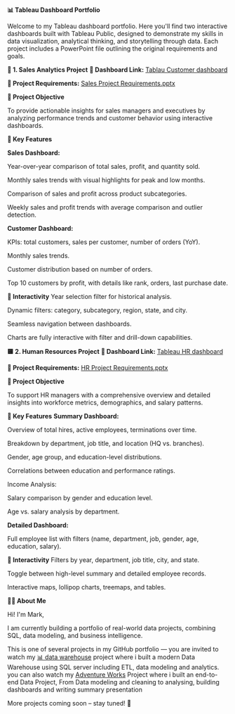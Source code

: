 
**📊 Tableau Dashboard Portfolio**

Welcome to my Tableau dashboard portfolio. Here you'll find two interactive dashboards built with Tableau Public, designed to demonstrate my skills in data visualization, analytical thinking, and storytelling through data. Each project includes a PowerPoint file outlining the original requirements and goals.

**🔷 1. Sales Analytics Project**
**📍 Dashboard Link:** [Tablau Customer dashboard](https://public.tableau.com/views/SalesProject_17465447918680/CustomerDashboard?:language=en-US&:sid=&:redirect=auth&:display_count=n&:origin=viz_share_link)

**📄 Project Requirements:** [Sales Project Requirements.pptx](https://github.com/user-attachments/files/20959670/Sales.Project.Requirements.pptx)


**🎯 Project Objective**

To provide actionable insights for sales managers and executives by analyzing performance trends and customer behavior using interactive dashboards.

**📌 Key Features**

**Sales Dashboard:**

Year-over-year comparison of total sales, profit, and quantity sold.

Monthly sales trends with visual highlights for peak and low months.

Comparison of sales and profit across product subcategories.

Weekly sales and profit trends with average comparison and outlier detection.

**Customer Dashboard:**

KPIs: total customers, sales per customer, number of orders (YoY).


Monthly sales trends.

Customer distribution based on number of orders.

Top 10 customers by profit, with details like rank, orders, last purchase date.

**🧩 Interactivity**
Year selection filter for historical analysis.

Dynamic filters: category, subcategory, region, state, and city.

Seamless navigation between dashboards.

Charts are fully interactive with filter and drill-down capabilities.

**🟨 2. Human Resources Project**
**📍 Dashboard Link:** [Tableau HR dashboard](https://public.tableau.com/views/HRproject_17467142966980/SummaryDashboard?:language=en-US&:sid=&:redirect=auth&:display_count=n&:origin=viz_share_link)

**📄 Project Requirements:** [HR Project Requirements.pptx](https://github.com/user-attachments/files/20959671/HR.Project.Requirements.pptx)


**🎯 Project Objective**

To support HR managers with a comprehensive overview and detailed insights into workforce metrics, demographics, and salary patterns.

**📌 Key Features**
**Summary Dashboard:**

Overview of total hires, active employees, terminations over time.

Breakdown by department, job title, and location (HQ vs. branches).

Gender, age group, and education-level distributions.

Correlations between education and performance ratings.

Income Analysis:

Salary comparison by gender and education level.

Age vs. salary analysis by department.

**Detailed Dashboard:**

Full employee list with filters (name, department, job, gender, age, education, salary).

**🧩 Interactivity**
Filters by year, department, job title, city, and state.

Toggle between high-level summary and detailed employee records.

Interactive maps, lollipop charts, treemaps, and tables.

**👨‍💻 About Me**

Hi! I'm Mark,

I am currently building a portfolio of real-world data projects, combining SQL, data modeling, and business intelligence.

This is one of several projects in my GitHub portfolio — you are invited to watch my [📊 data warehouse](https://github.com/Mark20-G/SQL-DWH-Project) project
where i built a modern Data Warehouse using SQL server including ETL, data modeling and analytics.
you can also watch my [Adventure Works](https://github.com/Mark20-G/Adventure-Works-Project/tree/main) Project where i built an end-to-end Data Project, From Data modeling and cleaning to 
analysing, building dashboards and writing summary presentation

More projects coming soon – stay tuned! 🚀
